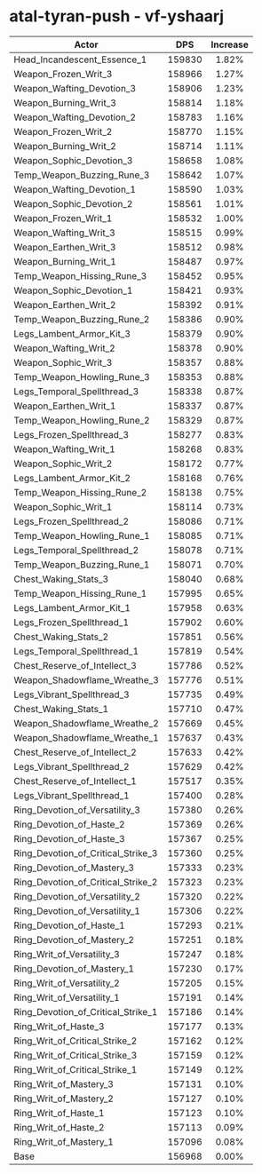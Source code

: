 # atal-tyran-push - vf-yshaarj
| Actor | DPS | Increase |
|---|:---:|:---:|
|Head_Incandescent_Essence_1|159830|1.82%|
|Weapon_Frozen_Writ_3|158966|1.27%|
|Weapon_Wafting_Devotion_3|158906|1.23%|
|Weapon_Burning_Writ_3|158814|1.18%|
|Weapon_Wafting_Devotion_2|158783|1.16%|
|Weapon_Frozen_Writ_2|158770|1.15%|
|Weapon_Burning_Writ_2|158714|1.11%|
|Weapon_Sophic_Devotion_3|158658|1.08%|
|Temp_Weapon_Buzzing_Rune_3|158642|1.07%|
|Weapon_Wafting_Devotion_1|158590|1.03%|
|Weapon_Sophic_Devotion_2|158561|1.01%|
|Weapon_Frozen_Writ_1|158532|1.00%|
|Weapon_Wafting_Writ_3|158515|0.99%|
|Weapon_Earthen_Writ_3|158512|0.98%|
|Weapon_Burning_Writ_1|158487|0.97%|
|Temp_Weapon_Hissing_Rune_3|158452|0.95%|
|Weapon_Sophic_Devotion_1|158421|0.93%|
|Weapon_Earthen_Writ_2|158392|0.91%|
|Temp_Weapon_Buzzing_Rune_2|158386|0.90%|
|Legs_Lambent_Armor_Kit_3|158379|0.90%|
|Weapon_Wafting_Writ_2|158378|0.90%|
|Weapon_Sophic_Writ_3|158357|0.88%|
|Temp_Weapon_Howling_Rune_3|158353|0.88%|
|Legs_Temporal_Spellthread_3|158338|0.87%|
|Weapon_Earthen_Writ_1|158337|0.87%|
|Temp_Weapon_Howling_Rune_2|158329|0.87%|
|Legs_Frozen_Spellthread_3|158277|0.83%|
|Weapon_Wafting_Writ_1|158268|0.83%|
|Weapon_Sophic_Writ_2|158172|0.77%|
|Legs_Lambent_Armor_Kit_2|158168|0.76%|
|Temp_Weapon_Hissing_Rune_2|158138|0.75%|
|Weapon_Sophic_Writ_1|158114|0.73%|
|Legs_Frozen_Spellthread_2|158086|0.71%|
|Temp_Weapon_Howling_Rune_1|158085|0.71%|
|Legs_Temporal_Spellthread_2|158078|0.71%|
|Temp_Weapon_Buzzing_Rune_1|158071|0.70%|
|Chest_Waking_Stats_3|158040|0.68%|
|Temp_Weapon_Hissing_Rune_1|157995|0.65%|
|Legs_Lambent_Armor_Kit_1|157958|0.63%|
|Legs_Frozen_Spellthread_1|157902|0.60%|
|Chest_Waking_Stats_2|157851|0.56%|
|Legs_Temporal_Spellthread_1|157819|0.54%|
|Chest_Reserve_of_Intellect_3|157786|0.52%|
|Weapon_Shadowflame_Wreathe_3|157776|0.51%|
|Legs_Vibrant_Spellthread_3|157735|0.49%|
|Chest_Waking_Stats_1|157710|0.47%|
|Weapon_Shadowflame_Wreathe_2|157669|0.45%|
|Weapon_Shadowflame_Wreathe_1|157637|0.43%|
|Chest_Reserve_of_Intellect_2|157633|0.42%|
|Legs_Vibrant_Spellthread_2|157629|0.42%|
|Chest_Reserve_of_Intellect_1|157517|0.35%|
|Legs_Vibrant_Spellthread_1|157400|0.28%|
|Ring_Devotion_of_Versatility_3|157380|0.26%|
|Ring_Devotion_of_Haste_2|157369|0.26%|
|Ring_Devotion_of_Haste_3|157367|0.25%|
|Ring_Devotion_of_Critical_Strike_3|157360|0.25%|
|Ring_Devotion_of_Mastery_3|157333|0.23%|
|Ring_Devotion_of_Critical_Strike_2|157323|0.23%|
|Ring_Devotion_of_Versatility_2|157320|0.22%|
|Ring_Devotion_of_Versatility_1|157306|0.22%|
|Ring_Devotion_of_Haste_1|157293|0.21%|
|Ring_Devotion_of_Mastery_2|157251|0.18%|
|Ring_Writ_of_Versatility_3|157247|0.18%|
|Ring_Devotion_of_Mastery_1|157230|0.17%|
|Ring_Writ_of_Versatility_2|157205|0.15%|
|Ring_Writ_of_Versatility_1|157191|0.14%|
|Ring_Devotion_of_Critical_Strike_1|157186|0.14%|
|Ring_Writ_of_Haste_3|157177|0.13%|
|Ring_Writ_of_Critical_Strike_2|157162|0.12%|
|Ring_Writ_of_Critical_Strike_3|157159|0.12%|
|Ring_Writ_of_Critical_Strike_1|157149|0.12%|
|Ring_Writ_of_Mastery_3|157131|0.10%|
|Ring_Writ_of_Mastery_2|157127|0.10%|
|Ring_Writ_of_Haste_1|157123|0.10%|
|Ring_Writ_of_Haste_2|157113|0.09%|
|Ring_Writ_of_Mastery_1|157096|0.08%|
|Base|156968|0.00%|
